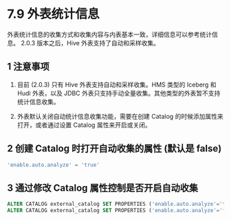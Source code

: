 # 7.9 外表统计信息

外表统计信息的收集方式和收集内容与内表基本一致，详细信息可以参考统计信息。 2.0.3 版本之后，Hive 外表支持了自动和采样收集。

## 1 注意事项

1. 目前 (2.0.3) 只有 Hive 外表支持自动和采样收集。HMS 类型的 Iceberg 和 Hudi 外表，以及 JDBC 外表只支持手动全量收集。其他类型的外表暂不支持统计信息收集。

2. 外表默认关闭自动统计信息收集功能，需要在创建 Catalog 的时候添加属性来打开，或者通过设置 Catalog 属性来开启或关闭。

## 2 创建 Catalog 时打开自动收集的属性 (默认是 false)

```sql
'enable.auto.analyze' = 'true'
```

## 3 通过修改 Catalog 属性控制是否开启自动收集

```sql
ALTER CATALOG external_catalog SET PROPERTIES ('enable.auto.analyze'='true'); // 打开自动收集
ALTER CATALOG external_catalog SET PROPERTIES ('enable.auto.analyze'='false'); // 关闭自动收集
```
